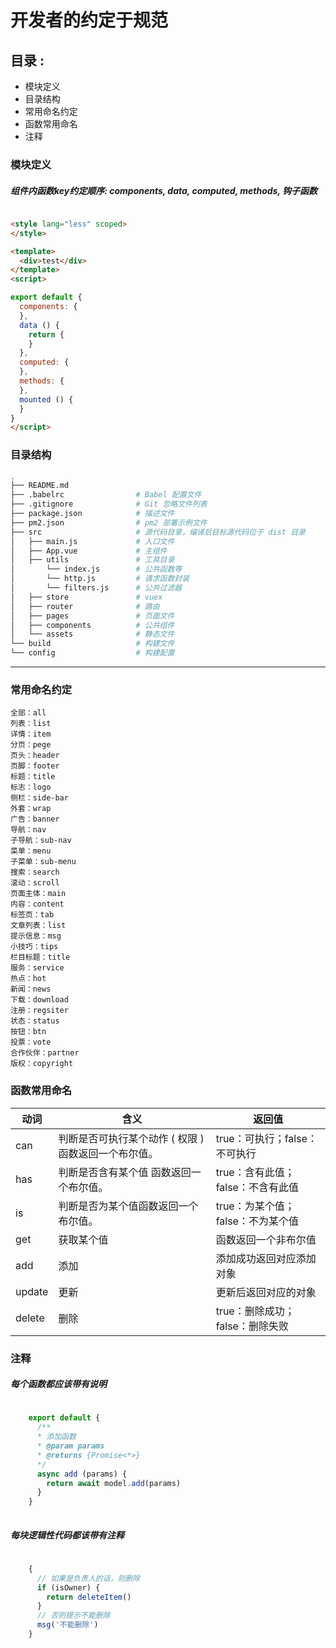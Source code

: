 # 开发者的约定于规范

## 目录 :

- 模块定义
- 目录结构
- 常用命名约定
- 函数常用命名
- 注释

### 模块定义

##### 组件内函数key约定顺序: components, data, computed, methods, 钩子函数

```html

<style lang="less" scoped>
</style>

<template>
  <div>test</div>
</template>
<script>

export default {
  components: {
  },
  data () {
    return {
    }
  },
  computed: {
  },
  methods: {
  },
  mounted () {
  }
}
</script>

```

### 目录结构

```bash
.
├── README.md
├── .babelrc                # Babel 配置文件
├── .gitignore              # Git 忽略文件列表
├── package.json            # 描述文件
├── pm2.json                # pm2 部署示例文件
├── src                     # 源代码目录，编译后目标源代码位于 dist 目录
│   ├── main.js             # 入口文件
│   ├── App.vue             # 主组件
│   ├── utils               # 工具目录
│       └── index.js        # 公共函数等
│       └── http.js         # 请求函数封装
│       └── filters.js      # 公共过滤器
│   ├── store               # vuex
│   ├── router              # 路由
│   ├── pages               # 页面文件
│   ├── components          # 公共组件
│   └── assets              # 静态文件
└── build                   # 构建文件
└── config                  # 构建配置

```
-----------------------


### 常用命名约定

    全部：all 
    列表：list
    详情：item 
    分页：pege
    页头：header
    页脚：footer 
    标题：title   
    标志：logo 
    侧栏：side-bar
    外套：wrap 
    广告：banner 
    导航：nav 
    子导航：sub-nav 
    菜单：menu 
    子菜单：sub-menu 
    搜索：search 
    滚动：scroll 
    页面主体：main 
    内容：content 
    标签页：tab 
    文章列表：list 
    提示信息：msg 
    小技巧：tips 
    栏目标题：title 
    服务：service 
    热点：hot 
    新闻：news 
    下载：download 
    注册：regsiter 
    状态：status 
    按钮：btn 
    投票：vote 
    合作伙伴：partner 
    版权：copyright 

### 函数常用命名

| 动词 | 含义 | 返回值 |
| ------ | ------ | ------ |
| can | 判断是否可执行某个动作 ( 权限 )	函数返回一个布尔值。 | true：可执行；false：不可执行 |
| has | 判断是否含有某个值	函数返回一个布尔值。 | true：含有此值；false：不含有此值 |
| is | 判断是否为某个值函数返回一个布尔值。 | true：为某个值；false：不为某个值 |
| get | 获取某个值 | 函数返回一个非布尔值 |
| add | 添加 | 添加成功返回对应添加对象 |
| update | 更新 | 更新后返回对应的对象 |
| delete | 删除 | true：删除成功；false：删除失败 |

### 注释

##### 每个函数都应该带有说明
```javascript
    
    export default {
      /**
      * 添加函数
      * @param params
      * @returns {Promise<*>}
      */
      async add (params) {
        return await model.add(params)
      }
    }
    
```

##### 每块逻辑性代码都该带有注释
```javascript
    
    {
      // 如果是负责人的话，则删除
      if (isOwner) {
        return deleteItem()
      }
      // 否则提示不能删除
      msg('不能删除')
    }
    
```
